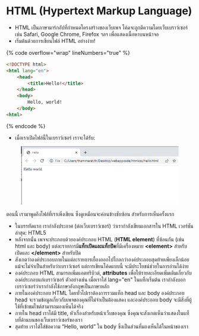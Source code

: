 # HTML (Hypertext Markup Language)

* HTML เป็นภาษามาร์กอัปที่กำหนดโครงสร้างของเว็บเพจ โค้ดจะถูกตีความโดยเว็บเบราว์เซอร์ เช่น Safari, Google Chrome, Firefox ฯลฯ เพื่อแสดงเนื้อหาบนหน้าจอ
* เริ่มต้นด้วยการเขียนไฟล์ HTML อย่างง่าย!

{% code overflow="wrap" lineNumbers="true" %}
```html
<!DOCTYPE html>
<html lang="en">
    <head>
        <title>Hello!</title>
    </head>
    <body>
        Hello, world!
    </body>
<html>
```
{% endcode %}

* เมื่อเราเปิดไฟล์นี้ในเบราว์เซอร์ เราจะได้รับ:

<figure><img src="../../.gitbook/assets/image (5).png" alt=""><figcaption></figcaption></figure>

ตอนนี้ เรามาพูดถึงไฟล์ที่เราเพิ่งเขียน ซึ่งดูเหมือนจะค่อนข้างซับซ้อน สำหรับการเห็นครั้งแรก

* ในบรรทัดแรก เรากำลังประกาศ (ต่อเว็บเบราว์เซอร์) ว่าเรากำลังเขียนเอกสารใน HTML เวอร์ชันล่าสุด: HTML5
* หลังจากนั้น เพจจะประกอบด้วยองค์ประกอบ HTML (**HTML element**) ที่ซ้อนกัน (เช่น html และ body) แต่ละรายการมี**แท็กเปิดและแท็กปิด**ที่มีเครื่องหมาย **\<element>** สำหรับเปิดและ  **\</element>** สำหรับปิด
* สังเกตว่าองค์ประกอบภายในแต่ละรายการเยื้องออกไปไกลกว่าองค์ประกอบสุดท้ายเพียงเล็กน้อย แม้จะไม่จำเป็นสำหรับว่าเบราว์เซอร์ แต่การเขียนโค้ดแบบนี้ จะมีประโยชน์ช่วยในการอ่านได้ง่าย
* องค์ประกอบ HTML สามารถเพิ่มแอตทริบิวต์, **attributes** เพื่อให้รายละเอียดเพิ่มเติมเกี่ยวกับองค์ประกอบแก่เบราว์เซอร์ ตัวอย่างเช่น เมื่อเราใส่ lang="en" ในแท็กเริ่มต้น เรากำลังบอกเบราว์เซอร์ว่าเรากำลังใช้ภาษาอังกฤษเป็นภาษาหลัก
* ภายในองค์ประกอบ HTML โดยทั่วไปเราต้องการรวมแท็ก head และ body องค์ประกอบ head จะรวมข้อมูลเกี่ยวกับเพจของคุณที่ไม่จำเป็นต้องแสดง และองค์ประกอบ body จะมีสิ่งที่ผู้ใช้ที่เข้าชมไซต์สามารถมองเห็นได้จริง&#x20;
* ภายใน head เราได้มี title, หัวเรื่องสำหรับหน้าเว็บของคุณ ซึ่งคุณจะสังเกตเห็นว่าแสดงในแท็บที่ด้านบนของเว็บเบราว์เซอร์ของเรา
* สุดท้าย เราได้ใส่ข้อความ “Hello, world” ใน body ซึ่งเป็นส่วนที่มองเห็นได้ในหน้าของเรา
